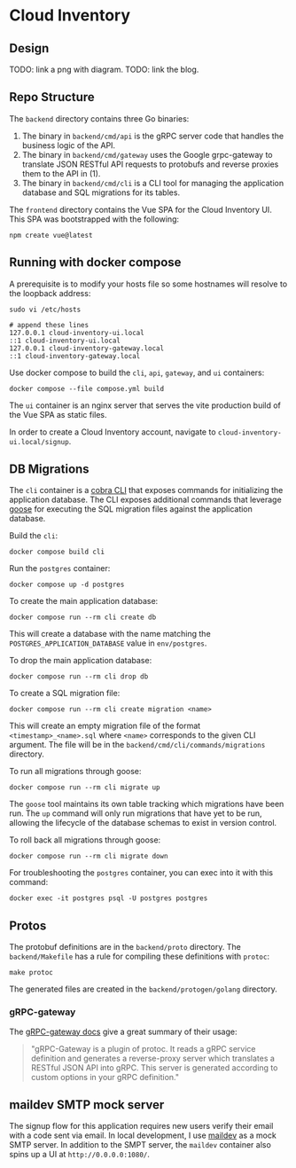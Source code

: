 # Cloud Inventory

## Design

TODO: link a png with diagram.
TODO: link the blog.

## Repo Structure

The `backend` directory contains three Go binaries:

1. The binary in `backend/cmd/api` is the gRPC server code that handles the business logic of the API.
2. The binary in `backend/cmd/gateway` uses the Google grpc-gateway to translate JSON RESTful API requests to protobufs and reverse proxies them to the API in (1).
3. The binary in `backend/cmd/cli` is a CLI tool for managing the application database and SQL migrations for its tables.

The `frontend` directory contains the Vue SPA for the Cloud Inventory UI. This SPA was bootstrapped with the following:

```
npm create vue@latest
```

## Running with docker compose

A prerequisite is to modify your hosts file so some hostnames will resolve to the loopback address:

```
sudo vi /etc/hosts

# append these lines
127.0.0.1 cloud-inventory-ui.local
::1 cloud-inventory-ui.local
127.0.0.1 cloud-inventory-gateway.local
::1 cloud-inventory-gateway.local
```

Use docker compose to build the `cli`, `api`, `gateway`, and `ui` containers:

```
docker compose --file compose.yml build
```

The `ui` container is an nginx server that serves the vite production build of the Vue SPA as static files.

In order to create a Cloud Inventory account, navigate to `cloud-inventory-ui.local/signup`.

## DB Migrations

The `cli` container is a [cobra CLI](https://github.com/spf13/cobra) that exposes commands for initializing the application database. The CLI exposes additional commands that leverage [goose](https://github.com/pressly/goose) for executing the SQL migration files against the application database.

Build the `cli`:

```
docker compose build cli
```

Run the `postgres` container:

```
docker compose up -d postgres
```

To create the main application database:

```
docker compose run --rm cli create db
```

This will create a database with the name matching the `POSTGRES_APPLICATION_DATABASE` value in `env/postgres`.

To drop the main application database:

```
docker compose run --rm cli drop db
```

To create a SQL migration file:

```
docker compose run --rm cli create migration <name>
```

This will create an empty migration file of the format `<timestamp>_<name>.sql` where `<name>` corresponds to the given CLI argument. The file will be in the `backend/cmd/cli/commands/migrations` directory.

To run all migrations through goose:

```
docker compose run --rm cli migrate up
```

The `goose` tool maintains its own table tracking which migrations have been run. The `up` command will only run migrations that have yet to be run, allowing the lifecycle of the database schemas to exist in version control.

To roll back all migrations through goose:

```
docker compose run --rm cli migrate down
```

For troubleshooting the `postgres` container, you can exec into it with this command:

```
docker exec -it postgres psql -U postgres postgres
```

## Protos

The protobuf definitions are in the `backend/proto` directory. The `backend/Makefile` has a rule for compiling these definitions with `protoc`:

```
make protoc
```

The generated files are created in the `backend/protogen/golang` directory.

### gRPC-gateway

The [gRPC-gateway docs](https://grpc-ecosystem.github.io/grpc-gateway/) give a great summary of their usage:
> "gRPC-Gateway is a plugin of protoc. It reads a gRPC service definition and generates a reverse-proxy server which translates a RESTful JSON API into gRPC. This server is generated according to custom options in your gRPC definition."

## maildev SMTP mock server

The signup flow for this application requires new users verify their email with a code sent via email. In local development, I use [maildev](https://github.com/maildev/maildev) as a mock SMTP server. In addition to the SMPT server, the `maildev` container also spins up a UI at `http://0.0.0.0:1080/`.
